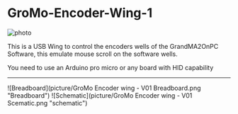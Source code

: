 # GroMo-Encoder-Wing-1
![photo](picture/photo.png "Photo")

This is a USB Wing to control the encoders wells of the GrandMA2OnPC Software, this emulate mouse scroll on the software wells.

You need to use an Arduino pro micro or any board with HID capability

***

![Breadboard](picture/GroMo Encoder wing - V01 Breadboard.png "Breadboard")
![Schematic](picture/GroMo Encoder wing - V01 Scematic.png "schematic")
